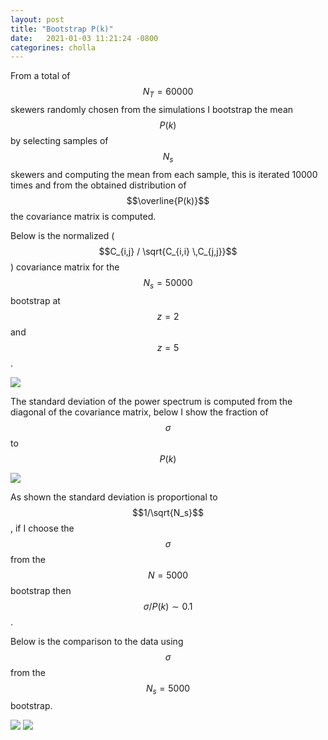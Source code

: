 ```yaml
---
layout: post
title: "Bootstrap P(k)"
date:   2021-01-03 11:21:24 -0800
categorines: cholla
---
```



From a total of $$N_{T}=60000$$ skewers randomly chosen from the simulations I bootstrap the mean $$P(k)$$ by selecting samples of $$N_s$$ skewers and computing the mean from each sample, this is iterated 10000 times and from the obtained distribution of $$\overline{P(k)}$$ the covariance matrix is computed.

Below is the normalized ( $$C_{i,j} / \sqrt{C_{i,i} \,C_{j,j}}$$ ) covariance matrix for the $$N_s=50000$$ bootstrap at $$z=2$$ and $$z=5$$.

<img src="{{ site.url }}assets/images/cov_matrix.png">

The standard deviation of the power spectrum  is computed from the diagonal of the covariance matrix, below I show the fraction of $$\sigma$$ to $$P(k)$$        


<img src="{{ site.url }}assets/images/ps_sigma.png">


As shown the standard deviation is proportional to $$1/\sqrt{N_s}$$, if I choose the $$\sigma$$ from the $$N=5000$$ bootstrap then $$\sigma/P(k) \sim 0.1$$.

Below is the comparison to the data using $$\sigma$$ from the $$N_s=5000$$ bootstrap.


<img src="{{ site.url }}assets/images/flux_power_spectrum_grid_review.png">
 


<img src="{{ site.url }}assets/images/flux_power_spectrum_grid_review_BOSS.png">
 

